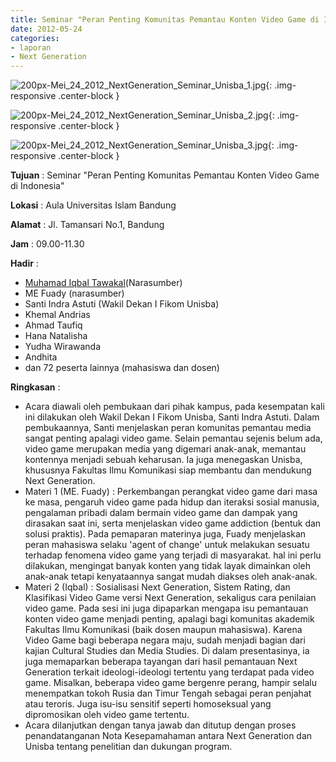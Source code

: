 ```yaml
---
title: Seminar "Peran Penting Komunitas Pemantau Konten Video Game di Indonesia"
date: 2012-05-24
categories:
- laporan
- Next Generation
---
```



![200px-Mei_24_2012_NextGeneration_Seminar_Unisba_1.jpg](/uploads/200px-Mei_24_2012_NextGeneration_Seminar_Unisba_1.jpg){: .img-responsive .center-block }

![200px-Mei_24_2012_NextGeneration_Seminar_Unisba_2.jpg](/uploads/200px-Mei_24_2012_NextGeneration_Seminar_Unisba_2.jpg){: .img-responsive .center-block }

![200px-Mei_24_2012_NextGeneration_Seminar_Unisba_3.jpg](/uploads/200px-Mei_24_2012_NextGeneration_Seminar_Unisba_3.jpg){: .img-responsive .center-block }


**Tujuan** : Seminar "Peran Penting Komunitas Pemantau Konten Video Game di Indonesia"

**Lokasi** : Aula Universitas Islam Bandung 

**Alamat** : Jl. Tamansari No.1, Bandung 

**Jam** : 09.00-11.30 

**Hadir** :
* [Muhamad Iqbal Tawakal](wiki.ciptamedia.org/wiki/Muhamad_Iqbal_Tawakal)(Narasumber)
* ME Fuady (narasumber)
* Santi Indra Astuti (Wakil Dekan I Fikom Unisba)
* Khemal Andrias
* Ahmad Taufiq
* Hana Natalisha
* Yudha Wirawanda
* Andhita
* dan 72 peserta lainnya (mahasiswa dan dosen)

**Ringkasan** :
* Acara diawali oleh pembukaan dari pihak kampus, pada kesempatan kali ini dilakukan oleh Wakil Dekan I Fikom Unisba, Santi Indra Astuti. Dalam pembukaannya, Santi menjelaskan peran komunitas pemantau media sangat penting apalagi video game. Selain pemantau sejenis belum ada, video game merupakan media yang digemari anak-anak, memantau kontennya menjadi sebuah keharusan. Ia juga menegaskan Unisba, khususnya Fakultas Ilmu Komunikasi siap membantu dan mendukung Next Generation.
* Materi 1 (ME. Fuady) : Perkembangan perangkat video game dari masa ke masa, pengaruh video game pada hidup dan iteraksi sosial manusia, pengalaman pribadi dalam bermain video game dan dampak yang dirasakan saat ini, serta menjelaskan video game addiction (bentuk dan solusi praktis). Pada pemaparan materinya juga, Fuady menjelaskan peran mahasiswa selaku 'agent of change' untuk melakukan sesuatu terhadap fenomena video game yang terjadi di masyarakat. hal ini perlu dilakukan, mengingat banyak konten yang tidak layak dimainkan oleh anak-anak tetapi kenyataannya sangat mudah diakses oleh anak-anak.
* Materi 2 (Iqbal) : Sosialisasi Next Generation, Sistem Rating, dan Klasifikasi Video Game versi Next Generation, sekaligus cara penilaian video game. Pada sesi ini juga dipaparkan mengapa isu pemantauan konten video game menjadi penting, apalagi bagi komunitas akademik Fakultas Ilmu Komunikasi (baik dosen maupun mahasiswa). Karena Video Game bagi beberapa negara maju, sudah menjadi bagian dari kajian Cultural Studies dan Media Studies. Di dalam presentasinya, ia juga memaparkan beberapa tayangan dari hasil pemantauan Next Generation terkait ideologi-ideologi tertentu yang terdapat pada video game. Misalkan, beberapa video game bergenre perang, hampir selalu menempatkan tokoh Rusia dan Timur Tengah sebagai peran penjahat atau teroris. Juga isu-isu sensitif seperti homoseksual yang dipromosikan oleh video game tertentu. 
* Acara dilanjutkan dengan tanya jawab dan ditutup dengan proses penandatanganan Nota Kesepamahaman antara Next Generation dan Unisba tentang penelitian dan dukungan program.
